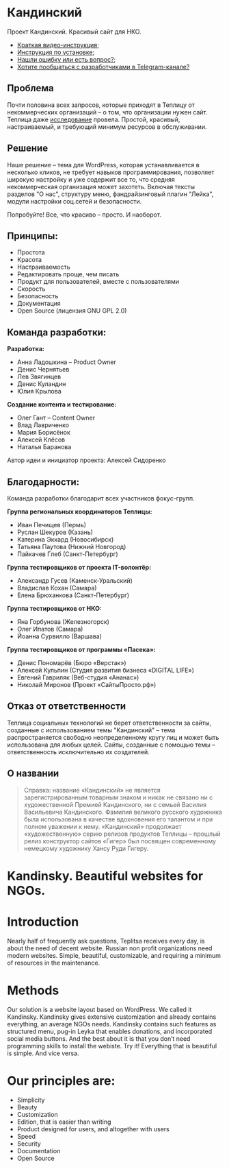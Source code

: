 # Кандинский
Проект Кандинский. Красивый сайт для НКО.
* [Краткая видео-инструкция](https://www.youtube.com/watch?v=aJ-vGgrvw_Q);
* [Инструкция по установке](https://github.com/Teplitsa/kandinsky/wiki); 
* [Нашли ошибку или есть вопрос?](https://github.com/Teplitsa/kandinsky/issues);
* [Хотите пообщаться с разработчиками в Telegram-канале?](https://t.me/joinchat/AAAAAENN3prSrvAs7KwWrg)

## Проблема 
Почти половина всех запросов, которые приходят в Теплицу от некоммерческих организаций – о том, что организации нужен сайт. Теплица даже [исследование](https://te-st.ru/2017/09/18/kandinsky-research/) провела. Простой, красивый, настраиваемый, и требующий минимум ресурсов в обслуживании. 

## Решение
Наше решение – тема для WordPress, которая устанавливается в несколько кликов, не требует навыков программирования, позволяет широкую настройку и уже содержит все то, что средняя некоммерческая организация может захотеть. Включая тексты разделов "О нас", структуру меню, фандрайзинговый плагин "Лейка", модули настройки соц.сетей и безопасности. 

Попробуйте! Все, что красиво – просто. И наоборот. 

## Принципы: 
- Простота
- Красота
- Настраиваемость
- Редактировать проще, чем писать
- Продукт для пользователей, вместе с пользователями
- Скорость
- Безопасность
- Документация
- Open Source (лицензия GNU GPL 2.0)

## Команда разработки: 

**Разработка:**  
* Анна Ладошкина – Product Owner
* Денис Чернятьев
* Лев Звягинцев
* Денис Куландин
* Юлия Крылова

**Создание контента и тестирование:**
* Олег Гант – Content Owner
* Влад Лавриченко
* Мария Борисёнок
* Алексей Клёсов
* Наталья Баранова

Автор идеи и инициатор проекта: Алексей Сидоренко

## Благодарности: 
Команда разработки благодарит всех участников фокус-групп. 

**Группа региональных координаторов Теплицы:**
* Иван Печищев (Пермь)
* Руслан Шекуров (Казань)
* Катерина Эккард (Новосибирск)
* Татьяна Паутова (Нижний Новгород)
* Пайкачев Глеб (Санкт-Петербург)
    
**Группа тестировщиков от проекта IT-волонтёр:**
* Александр Гусев (Каменск-Уральский)
* Владислав Кохан (Самара)
* Елена Брюханкова (Санкт-Петербург)
    
**Группа тестировщиков от НКО:**
* Яна Горбунова (Железногорск)
* Олег Ипатов (Самара)
* Йоанна Сурвилло (Варшава)

**Группа тестировщиков от программы «Пасека»:**
* Денис Пономарёв (Бюро «Верстак»)
* Алексей Кульпин (Студия развития бизнеса «DIGITAL LIFE»)
* Евгений Гавриляк (Веб-студия «Ананас»)
* Николай Миронов (Проект «СайтыПросто.рф»)

## Отказ от ответственности
  
Теплица социальных технологий не берет ответственности за сайты, созданные с использованием темы "Кандинский" – тема распространяется свободно неопределенному кругу лиц и может быть использована для любых целей. Сайты, созданные с помощью темы – ответственность исключительно их создателей. 

## О названии

> Справка: название «Кандинский» не является зарегистрированным товарным знаком и никак не связано ни с художественной Премией Кандинского, ни с семьей Василия Васильевича Кандинского. Фамилия великого русского художника была использована в качестве вдохновения его талантом и при полном уважении к нему. «Кандинский» продолжает «художественную» серию релизов продуктов Теплицы – прошлый релиз конструктор сайтов «Гигер» был посвящен современному немецкому художнику Хансу Руди Гигеру.

# Kandinsky. Beautiful websites for NGOs.
 
# Introduction
Nearly half of frequently ask questions, Teplitsa receives every day, is about the need of decent website. Russian non profit organizations need modern websites. Simple, beautiful, customizable, and requiring a minimum of resources in the maintenance.
 
# Methods
Our solution is a website layout based on WordPress. We called it Kandinsky. Kandinsky gives extensive customization and already contains everything, an average NGOs needs. Kandinsky contains such features as structured menu, pug-in Leyka that enables donations, and incorporated social media buttons. And the best about it is that you don’t need programming skills to install the webiste. Try it! Everything that is beautiful is simple. And vice versa.
 
# Our principles are:
- Simplicity
- Beauty
- Customization
- Edition, that is easier than writing
- Product designed for users, and altogether with users
- Speed
- Security
- Documentation
- Open Source
